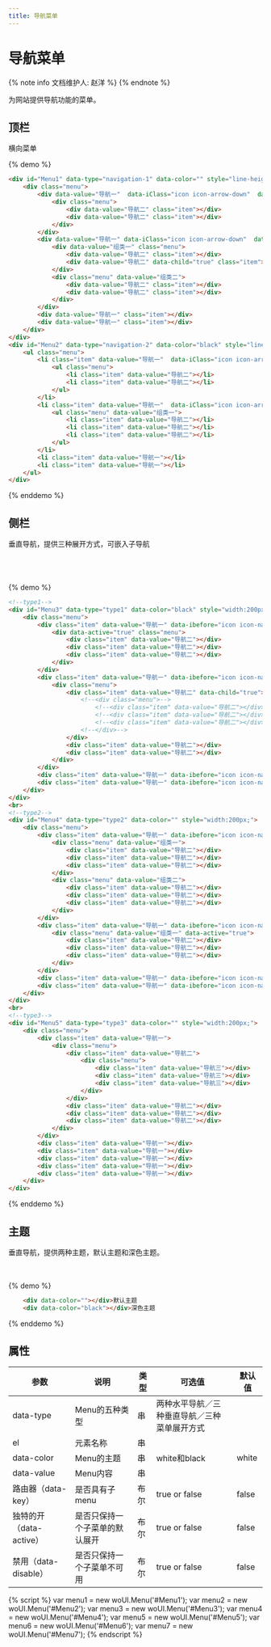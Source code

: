 ```yaml
---
title: 导航菜单
---
```

<style>
    .all>div{display:inline-block;margin-left:20px; padding-top:20px;vertical-align: top;}
    .icon{
         margin-right: 12px;
    }
</style>

# 导航菜单

{% note info 文档维护人: 赵洋 %}
{% endnote %}

为网站提供导航功能的菜单。

## 顶栏

横向菜单

<div></div>
<div id="Menu2" data-type="navigation-2" data-color="black" style="line-height: 60px;width:700px;"><div class="menu"><div class="item" data-value="导航一"  data-iClass="icon icon-arrow-down" data-child="true"><div class="menu"><div class="item" data-value="导航二"></div><div class="item" data-value="导航二"></div></div></div><div class="item" data-value="导航一"  data-iClass="icon icon-arrow-down"  data-child="true"><div class="menu" data-value="组类一"><div class="item" data-value="导航二"></div><div class="item" data-value="导航二"></div><div class="item" data-value="导航二"></div></div><div class="menu" data-value="组类一"><div class="item" data-value="导航二"></div><div class="item" data-value="导航二"></div><div class="item" data-value="导航二"></div></div></div><div class="item" data-value="导航一"></div><div class="item" data-value="导航一"></div></div></div>
<div></div>
<div></div>
<div id="Menu1" data-type="navigation-1" data-color="" style="line-height: 60px;width:700px;"><div class="menu"><div data-value="导航一"  data-iClass="icon icon-arrow-down"  data-child="true" class="item"><div class="menu"><div data-value="导航二" class="item"></div><div data-value="导航二" class="item"></div></div></div><div data-value="导航一" data-iClass="icon icon-arrow-down"  data-child="true" class="item"><div data-value="组类一" class="menu"><div data-value="导航二" class="item"></div><div data-value="导航二" data-child="true" class="item"></div></div><div class="menu" data-value="组类二"><div data-value="导航二" class="item"></div><div data-value="导航二" class="item"></div></div></div><div data-value="导航一" class="item"></div><div data-value="导航一" class="item"></div></div></div>

{% demo %}
``` html
<div id="Menu1" data-type="navigation-1" data-color="" style="line-height: 60px;width:700px;">
    <div class="menu">
        <div data-value="导航一"  data-iClass="icon icon-arrow-down"  data-child="true" class="item">
            <div class="menu">
                <div data-value="导航二" class="item"></div>
                <div data-value="导航二" class="item"></div>
            </div>
        </div>
        <div data-value="导航一" data-iClass="icon icon-arrow-down"  data-child="true" class="item">
            <div data-value="组类一" class="menu">
                <div data-value="导航二" class="item"></div>
                <div data-value="导航二" data-child="true" class="item"></div>
            </div>
            <div class="menu" data-value="组类二">
                <div data-value="导航二" class="item"></div>
                <div data-value="导航二" class="item"></div>
            </div>
        </div>
        <div data-value="导航一" class="item"></div>
        <div data-value="导航一" class="item"></div>
    </div>
</div>
<div id="Menu2" data-type="navigation-2" data-color="black" style="line-height: 60px;width:700px;">
    <ul class="menu">
        <li class="item" data-value="导航一"  data-iClass="icon icon-arrow-down"  data-child="true">
            <ul class="menu">
                <li class="item" data-value="导航二"></li>
                <li class="item" data-value="导航二"></li>
            </ul>
        </li>
        <li class="item" data-value="导航一"  data-iClass="icon icon-arrow-down"  data-child="true">
            <ul class="menu" data-value="组类一">
                <li class="item" data-value="导航二"></li>
                <li class="item" data-value="导航二"></li>
                <li class="item" data-value="导航二"></li>
            </ul>
        </li>
        <li class="item" data-value="导航一"></li>
        <li class="item" data-value="导航一"></li>
    </ul>
</div>
```
{% enddemo %}

## 侧栏

垂直导航，提供三种展开方式，可嵌入子导航

<div class="all"><div class="m1"><div id="Menu3" data-type="type1" data-color="black" style="width:200px;"><div class="menu"><div class="item" data-value="导航一" data-ibefore="icon icon-nav-1" data-iClass="icon icon-arrow-down"  data-child="true"><div data-active="true" class="menu"><div class="item" data-value="导航二"></div><div class="item" data-value="导航二"></div><div class="item" data-value="导航二"></div></div></div><div class="item" data-value="导航一" data-ibefore="icon icon-nav-1" data-iClass="icon icon-arrow-down"  data-child="true"><div class="menu"><div class="item" data-value="导航二" data-child="true"></div><div class="item" data-value="导航二"></div><div class="item" data-value="导航二"></div></div></div><div class="item" data-value="导航一" data-ibefore="icon icon-nav-1"></div><div class="item" data-value="导航一" data-ibefore="icon icon-nav-1"></div></div></div></div><div class="m2"><div id="Menu4" data-type="type2" data-color="black" style="width:200px;"><div class="menu"><div class="item" data-value="导航一" data-ibefore="icon icon-nav-1" data-iClass="icon icon-arrow-down"  data-child="true"><div data-active="true" class="menu"><div class="item" data-value="导航二"></div><div class="item" data-value="导航二"></div><div class="item" data-value="导航二"></div></div></div><div class="item" data-value="导航一" data-ibefore="icon icon-nav-1" data-iClass="icon icon-arrow-down"  data-child="true"><div class="menu"><div class="item" data-value="导航二" data-child="true"></div><div class="item" data-value="导航二"></div><div class="item" data-value="导航二"></div></div></div><div class="item" data-value="导航一" data-ibefore="icon icon-nav-1"></div><div class="item" data-value="导航一" data-ibefore="icon icon-nav-1"></div></div></div></div><div class="m3"><div id="Menu5" data-type="type3" data-color="" style="width:200px;"><div class="menu"><div class="item" data-value="导航一"><div class="menu"><div class="item" data-value="导航二"><div class="menu"><div class="item" data-value="导航三"></div><div class="item" data-value="导航三"></div><div class="item" data-value="导航三"></div></div></div><div class="item" data-value="导航二"></div><div class="item" data-value="导航二"></div><div class="item" data-value="导航二"></div></div></div><div class="item" data-value="导航一"></div><div class="item" data-value="导航一"></div><div class="item" data-value="导航一"></div><div class="item" data-value="导航一"></div><div class="item" data-value="导航一"></div></div></div></div></div>

{% demo %}
``` html
<!--type1-->
<div id="Menu3" data-type="type1" data-color="black" style="width:200px;">
    <div class="menu">
        <div class="item" data-value="导航一" data-ibefore="icon icon-nav-1" data-iClass="icon icon-arrow-down"  data-child="true">
            <div data-active="true" class="menu">
                <div class="item" data-value="导航二"></div>
                <div class="item" data-value="导航二"></div>
                <div class="item" data-value="导航二"></div>
            </div>
        </div>
        <div class="item" data-value="导航一" data-ibefore="icon icon-nav-1" data-iClass="icon icon-arrow-down"  data-child="true">
            <div class="menu">
                <div class="item" data-value="导航二" data-child="true">
                    <!--<div class="menu">-->
                        <!--<div class="item" data-value="导航二"></div>-->
                        <!--<div class="item" data-value="导航二"></div>-->
                        <!--<div class="item" data-value="导航二"></div>-->
                    <!--</div>-->
                </div>
                <div class="item" data-value="导航二"></div>
                <div class="item" data-value="导航二"></div>
            </div>
        </div>
        <div class="item" data-value="导航一" data-ibefore="icon icon-nav-1"></div>
        <div class="item" data-value="导航一" data-ibefore="icon icon-nav-1"></div>
    </div>
</div>
<br>
<!--type2-->
<div id="Menu4" data-type="type2" data-color="" style="width:200px;">
    <div class="menu">
        <div class="item" data-value="导航一" data-ibefore="icon icon-nav-1" data-iClass="icon icon-arrow-down"  data-child="true">
            <div class="menu" data-value="组类一">
                <div class="item" data-value="导航二"></div>
                <div class="item" data-value="导航二"></div>
                <div class="item" data-value="导航二"></div>
            </div>
            <div class="menu" data-value="组类二">
                <div class="item" data-value="导航二"></div>
                <div class="item" data-value="导航二"></div>
                <div class="item" data-value="导航二"></div>
            </div>
        </div>
        <div class="item" data-value="导航一" data-ibefore="icon icon-nav-1" data-iClass="icon icon-arrow-down"  data-child="true">
            <div class="menu" data-value="组类一" data-active="true">
                <div class="item" data-value="导航二"></div>
                <div class="item" data-value="导航二"></div>
                <div class="item" data-value="导航二"></div>
            </div>
        </div>
        <div class="item" data-value="导航一" data-ibefore="icon icon-nav-1" data-disable="true"></div>
        <div class="item" data-value="导航一" data-ibefore="icon icon-nav-1"></div>
    </div>
</div>
<br>
<!--type3-->
<div id="Menu5" data-type="type3" data-color="" style="width:200px;">
    <div class="menu">
        <div class="item" data-value="导航一">
            <div class="menu">
                <div class="item" data-value="导航二">
                    <div class="menu">
                        <div class="item" data-value="导航三"></div>
                        <div class="item" data-value="导航三"></div>
                        <div class="item" data-value="导航三"></div>
                    </div>
                </div>
                <div class="item" data-value="导航二"></div>
                <div class="item" data-value="导航二"></div>
                <div class="item" data-value="导航二"></div>
            </div>
        </div>
        <div class="item" data-value="导航一"></div>
        <div class="item" data-value="导航一"></div>
        <div class="item" data-value="导航一"></div>
        <div class="item" data-value="导航一"></div>
        <div class="item" data-value="导航一"></div>
    </div>
</div>
```
{% enddemo %}

## 主题

垂直导航，提供两种主题，默认主题和深色主题。

<div class="all"><div class="m1"><div id="Menu6" data-type="type1" data-color="" style="width:200px;"><div class="menu"><div class="item" data-value="导航一" data-ibefore="icon icon-nav-1" data-iClass="icon icon-arrow-down"  data-child="true"><div data-active="true" class="menu"><div class="item" data-value="导航二"></div><div class="item" data-value="导航二"></div><div class="item" data-value="导航二"></div></div></div><div class="item" data-value="导航一" data-ibefore="icon icon-nav-1" data-iClass="icon icon-arrow-down"  data-child="true"><div class="menu"><div class="item" data-value="导航二" data-child="true"></div><div class="item" data-value="导航二"></div><div class="item" data-value="导航二"></div></div></div><div class="item" data-value="导航一" data-ibefore="icon icon-nav-1"></div><div class="item" data-value="导航一" data-ibefore="icon icon-nav-1"></div></div></div></div><div class="m2"><div id="Menu7" data-type="type1" data-color="black" style="width:200px;"><div class="menu"><div class="item" data-value="导航一" data-ibefore="icon icon-nav-1" data-iClass="icon icon-arrow-down"  data-child="true"><div data-active="true" class="menu"><div class="item" data-value="导航二"></div><div class="item" data-value="导航二"></div><div class="item" data-value="导航二"></div></div></div><div class="item" data-value="导航一" data-ibefore="icon icon-nav-1" data-iClass="icon icon-arrow-down"  data-child="true"><div class="menu"><div class="item" data-value="导航二" data-child="true"></div><div class="item" data-value="导航二"></div><div class="item" data-value="导航二"></div></div></div><div class="item" data-value="导航一" data-ibefore="icon icon-nav-1"></div><div class="item" data-value="导航一" data-ibefore="icon icon-nav-1"></div></div></div></div></div></div></div>

{% demo %}
```html
    <div data-color=""></div>默认主题
    <div data-color="black"></div>深色主题
```
{% enddemo %}

## 属性

参数 | 说明 | 类型 | 可选值 | 默认值
---|---|---|---|---
data-type | Menu的五种类型 | 串 | 两种水平导航／三种垂直导航／三种菜单展开方式 | 
el | 元素名称 | 串 |     |
data-color | Menu的主题 | 串 | white和black | white
data-value | Menu内容 | 串 |    | 
路由器（data-key） | 是否具有子menu | 布尔 |  true or false  | false
独特的开（data-active） | 是否只保持一个子菜单的默认展开 | 布尔 |  true or false  | false
禁用（data-disable） | 是否只保持一个子菜单不可用 | 布尔 | true or false   | false


{% script %}
    var menu1 = new woUI.Menu('#Menu1');
    var menu2 = new woUI.Menu('#Menu2');
    var menu3 = new woUI.Menu('#Menu3');
    var menu4 = new woUI.Menu('#Menu4');
    var menu5 = new woUI.Menu('#Menu5');
    var menu6 = new woUI.Menu('#Menu6');
    var menu7 = new woUI.Menu('#Menu7');
{% endscript %}